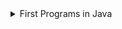 <details>
  <summary>First Programs in Java</summary>
  <ul>
      <details>
        <summary>Meet Autocode</summary>
        <p>Please, proceed to the <code>HelloAutocode</code> class and write a simple program that prints <I>"Hello, Autocode!"</i> (don't print quote marks).</p>
      </details>
      <details>
        <summary>Meet a Stranger</summary>
        <p>Please, proceed to the <code>MeetAStranger</code> class. The program must read a string from <code>System.in</code> and print a message <I>"Hello, input"</i>. Note that when entering an input string consisting of several words, the entire input must be printed.</p>
      </details>
  </ul>
</details>